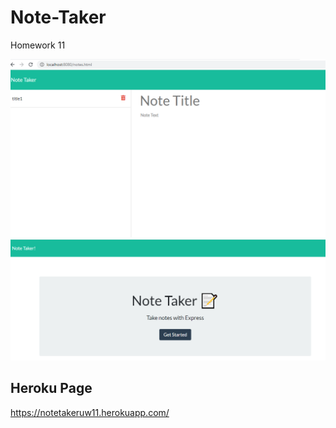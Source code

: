 # Note-Taker 
 Homework 11


![page-1](public/assets/images/Capture.PNG)
![page-2](public/assets/images/Capture-2.PNG)

## Heroku Page
https://notetakeruw11.herokuapp.com/